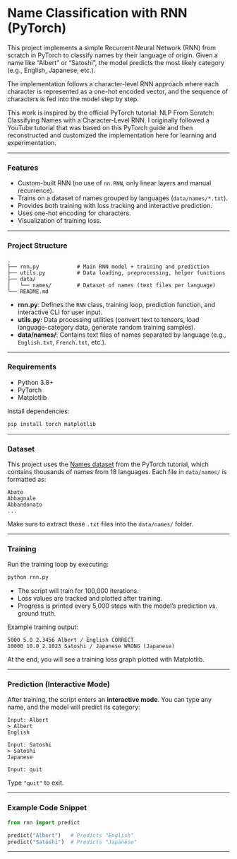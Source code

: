 
# Name Classification with RNN (PyTorch)

This project implements a simple Recurrent Neural Network (RNN) from scratch in PyTorch to classify names by their language of origin. Given a name like “Albert” or “Satoshi”, the model predicts the most likely category (e.g., English, Japanese, etc.).

The implementation follows a character-level RNN approach where each character is represented as a one-hot encoded vector, and the sequence of characters is fed into the model step by step.

This work is inspired by the official PyTorch tutorial:
NLP From Scratch: Classifying Names with a Character-Level RNN.
I originally followed a YouTube tutorial that was based on this PyTorch guide and then reconstructed and customized the implementation here for learning and experimentation.

***

### Features
- Custom-built RNN (no use of `nn.RNN`, only linear layers and manual recurrence).
- Trains on a dataset of names grouped by languages (`data/names/*.txt`).
- Provides both training with loss tracking and interactive prediction.
- Uses one-hot encoding for characters.
- Visualization of training loss.

***

### Project Structure
```
.
├── rnn.py            # Main RNN model + training and prediction
├── utils.py          # Data loading, preprocessing, helper functions
├── data/
│   └── names/        # Dataset of names (text files per language)
└── README.md
```

- **rnn.py**: Defines the `RNN` class, training loop, prediction function, and interactive CLI for user input.  
- **utils.py**: Data processing utilities (convert text to tensors, load language-category data, generate random training samples).  
- **data/names/**: Contains text files of names separated by language (e.g., `English.txt`, `French.txt`, etc.).  

***

### Requirements
- Python 3.8+
- PyTorch
- Matplotlib

Install dependencies:
```bash
pip install torch matplotlib
```

***

### Dataset
This project uses the [Names dataset](https://download.pytorch.org/tutorial/data.zip) from the PyTorch tutorial, which contains thousands of names from 18 languages. Each file in `data/names/` is formatted as:

```
Abate
Abbagnale
Abbandonato
...
```

Make sure to extract these `.txt` files into the `data/names/` folder.

***

### Training
Run the training loop by executing:

```bash
python rnn.py
```

- The script will train for 100,000 iterations.
- Loss values are tracked and plotted after training.
- Progress is printed every 5,000 steps with the model’s prediction vs. ground truth.

Example training output:

```
5000 5.0 2.3456 Albert / English CORRECT
10000 10.0 2.1023 Satoshi / Japanese WRONG (Japanese)
```

At the end, you will see a training loss graph plotted with Matplotlib.

***

### Prediction (Interactive Mode)
After training, the script enters an **interactive mode**. You can type any name, and the model will predict its category:

```
Input: Albert
> Albert
English

Input: Satoshi
> Satoshi
Japanese

Input: quit
```

Type `"quit"` to exit.

***

### Example Code Snippet
```python
from rnn import predict

predict("Albert")   # Predicts "English"
predict("Satoshi")  # Predicts "Japanese"
```

***


